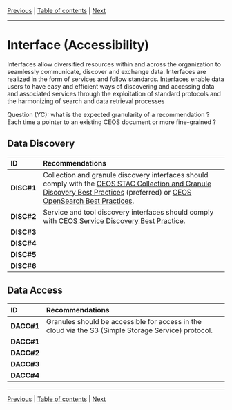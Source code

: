 [Previous](Architecture.md) | [Table of contents](README.md) | [Next](Quality.md)
***
# **Interface (Accessibility)**
Interfaces allow diversified resources within and across the organization to seamlessly communicate, discover and exchange data. Interfaces are realized in the form of services and follow standards. Interfaces enable data users to have easy and efficient ways of discovering and accessing data and associated services through the exploitation of standard protocols and the harmonizing of search and data retrieval processes

Question (YC): what is the expected granularity of a recommendation ? Each time a pointer to an existing CEOS document or more fine-grained ?

## Data Discovery

| **ID** | **Recommendations** |
| :---- | :---- |
| **DISC\#1** | Collection and granule discovery interfaces should comply with the [CEOS STAC Collection and Granule Discovery Best Practices](https://github.com/ceos-org/stac-collection-and-granule-discovery-best-practices/tree/v1.0.0) (preferred) or [CEOS OpenSearch Best Practices](https://ceos.org/document_management/Working_Groups/WGISS/Documents/WGISS%20Best%20Practices/CEOS%20OpenSearch%20Best%20Practice.pdf). |
| **DISC\#2** | Service and tool discovery interfaces should comply with [CEOS Service Discovery Best Practice](https://ceos.org/document_management/Working_Groups/WGISS/Documents/WGISS%20Best%20Practices/CEOS-Service-Discovery-Best-Practices_V1.1.pdf). |
| **DISC\#3** |  |
| **DISC\#4** |  |
| **DISC\#5** |  |
| **DISC\#6** |  |

## Data Access
| **ID** | **Recommendations** |
| :---- | :---- |
| **DACC\#1** |  Granules should be accessible for access in the cloud via the S3 (Simple Storage Service) protocol. |
| **DACC\#1** |  |
| **DACC\#2** |  |
| **DACC\#3** |  |
| **DACC\#4** |  |



***
[Previous](Architecture.md) | [Table of contents](README.md) | [Next](Quality.md)
